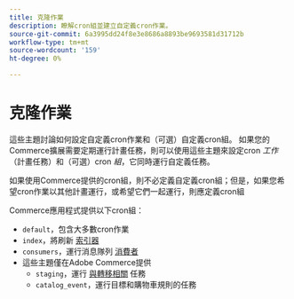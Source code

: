 ```yaml
---
title: 克隆作業
description: 瞭解cron組並建立自定義cron作業。
source-git-commit: 6a3995dd24f8e3e8686a8893be9693581d31712b
workflow-type: tm+mt
source-wordcount: '159'
ht-degree: 0%

---
```



# 克隆作業

這些主題討論如何設定自定義cron作業和（可選）自定義cron組。 如果您的Commerce擴展需要定期運行計畫任務，則可以使用這些主題來設定cron _工作_ （計畫任務）和（可選）cron _組_，它同時運行自定義任務。

如果使用Commerce提供的cron組，則不必定義自定義cron組；但是，如果您希望cron作業以其他計畫運行，或希望它們一起運行，則應定義cron組

Commerce應用程式提供以下cron組：

- `default`，包含大多數cron作業
- `index`，將刷新 [索引器](../cli/manage-indexers.md)
- `consumers`，運行消息隊列 [消費者](../cli/start-message-queues.md)
- 這些主題僅在Adobe Commerce提供
   - `staging`，運行 [與轉移相關](https://docs.magento.com/user-guide/cms/content-staging.html) 任務
   - `catalog_event`，運行目標和購物車規則的任務
